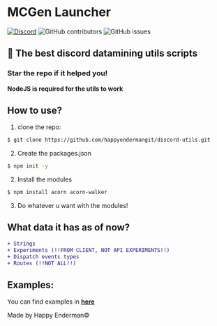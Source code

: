 # MCGen Launcher
[![Discord](https://img.shields.io/discord/1103066670576193627?style=for-the-badge&color=%235562EA)](https://discord.gg/Q6UYNawvaF)
 ![GitHub contributors](https://img.shields.io/github/contributors/happyendermangit/discord-utils?style=for-the-badge) ![GitHub issues](https://img.shields.io/github/issues/happyendermangit/discord-utils?style=for-the-badge)

## 🚀 The best discord datamining utils scripts

### Star the repo if it helped you!

**NodeJS is required for the utils to work**

## How to use?
1. clone the repo:
```sh
$ git clone https://github.com/happyendermangit/discord-utils.git
```

2. Create the packages.json
```sh
$ npm init -y
```

2. Install the modules
```sh
$ npm install acorn acorn-walker
```
3. Do whatever u want with the modules!

## What data it has as of now?
```diff
+ Strings 
+ Experiments (!!FROM CLIENT, NOT API EXPERIMENTS!!)
+ Dispatch events types 
+ Routes (!!NOT ALL!!)
```

## Examples:

You can find examples in **[here](./examples)**

Made by Happy Enderman©️
